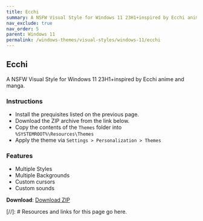 ```yaml
---
title: Ecchi
summary: A NSFW Visual Style for Windows 11 23H1+inspired by Ecchi anime and manga.
nav_exclude: true
nav_order: 5
parent: Windows 11
permalink: /windows-themes/visual-styles/windows-11/ecchi
---
```


## Ecchi
A NSFW Visual Style for Windows 11 23H1+inspired by Ecchi anime and manga.

### Instructions

- Install the prequisites listed on the previous page.
- Download the ZIP archive from the link below.
- Copy the contents of the `Themes` folder into `%SYSTEMROOT%\Resources\Themes`
- Apply the theme via `Settings > Personalization > Themes`

### Features

- Multiple Styles
- Multiple Backgrounds
- Custom cursors
- Custom sounds

**Download**: [Download ZIP]

<!-- ////////////////////////////////////////////////////////////////////////////////////////////////////////////////////// -->

[//]: # Resources and links for this page go here.

[Preivew]: https://gitlab.com/the-back-room/visual-styles/windows-11/nsfw/ecchi/-/raw/main/Extras/Preview.bmp
[Download ZIP]: https://gitlab.com/the-back-room/visual-styles/windows-11/nsfw/ecchi/-/archive/main/ecchi-main.zip

<!-- ////////////////////////////////////////////////////////////////////////////////////////////////////////////////////// -->
